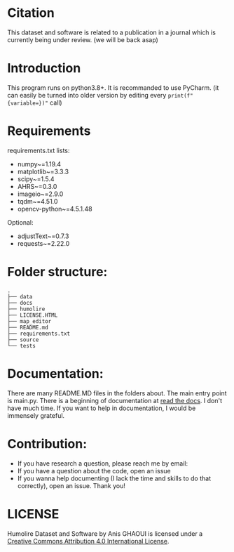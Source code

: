 # Citation
This dataset and software is related to a publication in a journal which is currently being under review. (we will be back asap)

# Introduction
This program runs on python3.8+. It is recommanded to use PyCharm.
(it can easily be turned into older version by editing every `print(f"{variable=})"` call)

# Requirements
requirements.txt lists:
* numpy~=1.19.4
* matplotlib~=3.3.3
* scipy~=1.5.4
* AHRS~=0.3.0
* imageio~=2.9.0
* tqdm~=4.51.0
* opencv-python~=4.5.1.48

Optional:
* adjustText~=0.7.3
* requests~=2.22.0

# Folder structure:
	.
	├── data
	├── docs
	├── humolire
	├── LICENSE.HTML
	├── map_editor
	├── README.md
	├── requirements.txt
	├── source
	└── tests


# Documentation:
There are many README.MD files in the folders about.
The main entry point is main.py.
There is a beginning of documentation at [read the docs](https://humolire.readthedocs.io/en/latest/). I don't have much time. If you want to help in documentation, I would be immensely grateful. 

# Contribution:
* If you have research a question, please reach me by email:
* If you have a question about the code, open an issue
* If you wanna help documenting (I lack the time and skills to do that correctly), open an issue.
Thank you!

# LICENSE
Humolire Dataset and Software by Anis GHAOUI is licensed under a [Creative Commons Attribution 4.0 International License](https://creativecommons.org/licenses/by/4.0).
